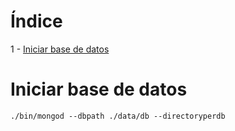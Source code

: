 # Índice
1 - [Iniciar base de datos](#iniciar-base-de-datos)

# Iniciar base de datos
`./bin/mongod --dbpath ./data/db --directoryperdb`

